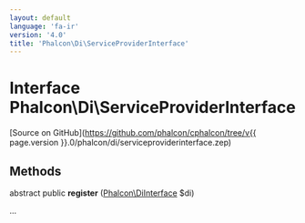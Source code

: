 ```yaml
---
layout: default
language: 'fa-ir'
version: '4.0'
title: 'Phalcon\Di\ServiceProviderInterface'
---
```

# Interface **Phalcon\Di\ServiceProviderInterface**

[Source on GitHub](https://github.com/phalcon/cphalcon/tree/v{{ page.version }}.0/phalcon/di/serviceproviderinterface.zep)

## Methods

abstract public **register** ([Phalcon\DiInterface](Phalcon_DiInterface) $di)

...